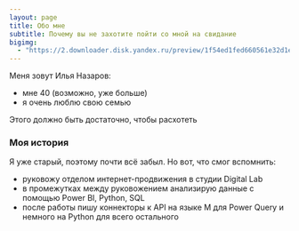 ```yaml
---
layout: page
title: Обо мне
subtitle: Почему вы не захотите пойти со мной на свидание
bigimg:
  - "https://2.downloader.disk.yandex.ru/preview/1f54ed1fed660561e32d1e70b06dad79caacfe71d058f89155be860ee4c065b6/inf/QL2UEeoeG0Bipn_ohXyEF2brxb1KLYs1JqiPdzwEdZ8kJGAD9fqexiQajZrejhjHj5cEfWRIKvDadQol6Si5bg%3D%3D?uid=5670343&filename=_DSC7320.jpg&disposition=inline&hash=&limit=0&content_type=image%2Fjpeg&owner_uid=5670343&tknv=v2&size=1920x1920" : "Моя семья"
---
```


Меня зовут Илья Назаров:

- мне 40 (возможно, уже больше)
- я очень люблю свою семью

Этого должно быть достаточно, чтобы расхотеть

### Моя история

Я уже старый, поэтому почти всё забыл. Но вот, что смог вспомнить:
* руковожу отделом интернет-продвижения в студии Digital Lab
* в промежутках между руковожением анализирую данные с помощью Power BI, Python, SQL
* после работы пишу коннекторы к API на языке M для Power Query и немного на Python для всего остального
